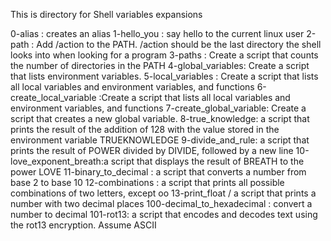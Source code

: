 This is directory for Shell variables expansions

0-alias : creates an alias
1-hello_you : say hello to the current linux user
2-path : Add /action to the PATH. /action should be the last directory the shell looks into when looking for a program
3-paths : Create a script that counts the number of directories in the PATH
4-global_variables: Create a script that lists environment variables.
5-local_variables : Create a script that lists all local variables and environment variables, and functions
6-create_local_variable :Create a script that lists all local variables and environment variables, and functions
7-create_global_variable: Create a script that creates a new global variable.
8-true_knowledge: a script that prints the result of the addition of 128 with the value stored in the environment variable TRUEKNOWLEDGE
9-divide_and_rule: a script that  prints the result of POWER divided by DIVIDE, followed by a new line
10-love_exponent_breath:a script that displays the result of BREATH to the power LOVE
11-binary_to_decimal : a script that converts a number from base 2 to base 10
12-combinations : a script that prints all possible combinations of two letters, except oo
13-print_float /  a script that prints a number with two decimal places
100-decimal_to_hexadecimal : convert a number to decimal
101-rot13: a script that encodes and decodes text using the rot13 encryption. Assume ASCII
